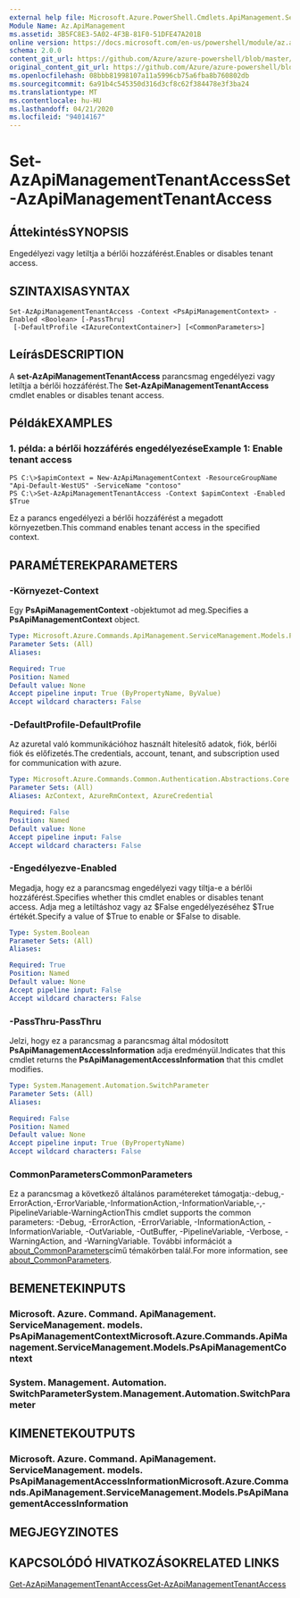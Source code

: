 ```yaml
---
external help file: Microsoft.Azure.PowerShell.Cmdlets.ApiManagement.ServiceManagement.dll-Help.xml
Module Name: Az.ApiManagement
ms.assetid: 3B5FC8E3-5A02-4F3B-81F0-51DFE47A201B
online version: https://docs.microsoft.com/en-us/powershell/module/az.apimanagement/set-azapimanagementtenantaccess
schema: 2.0.0
content_git_url: https://github.com/Azure/azure-powershell/blob/master/src/ApiManagement/ApiManagement/help/Set-AzApiManagementTenantAccess.md
original_content_git_url: https://github.com/Azure/azure-powershell/blob/master/src/ApiManagement/ApiManagement/help/Set-AzApiManagementTenantAccess.md
ms.openlocfilehash: 08bbb81998107a11a5996cb75a6fba8b760802db
ms.sourcegitcommit: 6a91b4c545350d316d3cf8c62f384478e3f3ba24
ms.translationtype: MT
ms.contentlocale: hu-HU
ms.lasthandoff: 04/21/2020
ms.locfileid: "94014167"
---
```

# <span data-ttu-id="a0f67-101">Set-AzApiManagementTenantAccess</span><span class="sxs-lookup"><span data-stu-id="a0f67-101">Set-AzApiManagementTenantAccess</span></span>

## <span data-ttu-id="a0f67-102">Áttekintés</span><span class="sxs-lookup"><span data-stu-id="a0f67-102">SYNOPSIS</span></span>
<span data-ttu-id="a0f67-103">Engedélyezi vagy letiltja a bérlői hozzáférést.</span><span class="sxs-lookup"><span data-stu-id="a0f67-103">Enables or disables tenant access.</span></span>

## <span data-ttu-id="a0f67-104">SZINTAXISA</span><span class="sxs-lookup"><span data-stu-id="a0f67-104">SYNTAX</span></span>

```
Set-AzApiManagementTenantAccess -Context <PsApiManagementContext> -Enabled <Boolean> [-PassThru]
 [-DefaultProfile <IAzureContextContainer>] [<CommonParameters>]
```

## <span data-ttu-id="a0f67-105">Leírás</span><span class="sxs-lookup"><span data-stu-id="a0f67-105">DESCRIPTION</span></span>
<span data-ttu-id="a0f67-106">A **set-AzApiManagementTenantAccess** parancsmag engedélyezi vagy letiltja a bérlői hozzáférést.</span><span class="sxs-lookup"><span data-stu-id="a0f67-106">The **Set-AzApiManagementTenantAccess** cmdlet enables or disables tenant access.</span></span>

## <span data-ttu-id="a0f67-107">Példák</span><span class="sxs-lookup"><span data-stu-id="a0f67-107">EXAMPLES</span></span>

### <span data-ttu-id="a0f67-108">1. példa: a bérlői hozzáférés engedélyezése</span><span class="sxs-lookup"><span data-stu-id="a0f67-108">Example 1: Enable tenant access</span></span>
```
PS C:\>$apimContext = New-AzApiManagementContext -ResourceGroupName "Api-Default-WestUS" -ServiceName "contoso"
PS C:\>Set-AzApiManagementTenantAccess -Context $apimContext -Enabled $True
```

<span data-ttu-id="a0f67-109">Ez a parancs engedélyezi a bérlői hozzáférést a megadott környezetben.</span><span class="sxs-lookup"><span data-stu-id="a0f67-109">This command enables tenant access in the specified context.</span></span>

## <span data-ttu-id="a0f67-110">PARAMÉTEREK</span><span class="sxs-lookup"><span data-stu-id="a0f67-110">PARAMETERS</span></span>

### <span data-ttu-id="a0f67-111">-Környezet</span><span class="sxs-lookup"><span data-stu-id="a0f67-111">-Context</span></span>
<span data-ttu-id="a0f67-112">Egy **PsApiManagementContext** -objektumot ad meg.</span><span class="sxs-lookup"><span data-stu-id="a0f67-112">Specifies a **PsApiManagementContext** object.</span></span>

```yaml
Type: Microsoft.Azure.Commands.ApiManagement.ServiceManagement.Models.PsApiManagementContext
Parameter Sets: (All)
Aliases:

Required: True
Position: Named
Default value: None
Accept pipeline input: True (ByPropertyName, ByValue)
Accept wildcard characters: False
```

### <span data-ttu-id="a0f67-113">-DefaultProfile</span><span class="sxs-lookup"><span data-stu-id="a0f67-113">-DefaultProfile</span></span>
<span data-ttu-id="a0f67-114">Az azuretal való kommunikációhoz használt hitelesítő adatok, fiók, bérlői fiók és előfizetés.</span><span class="sxs-lookup"><span data-stu-id="a0f67-114">The credentials, account, tenant, and subscription used for communication with azure.</span></span>

```yaml
Type: Microsoft.Azure.Commands.Common.Authentication.Abstractions.Core.IAzureContextContainer
Parameter Sets: (All)
Aliases: AzContext, AzureRmContext, AzureCredential

Required: False
Position: Named
Default value: None
Accept pipeline input: False
Accept wildcard characters: False
```

### <span data-ttu-id="a0f67-115">-Engedélyezve</span><span class="sxs-lookup"><span data-stu-id="a0f67-115">-Enabled</span></span>
<span data-ttu-id="a0f67-116">Megadja, hogy ez a parancsmag engedélyezi vagy tiltja-e a bérlői hozzáférést.</span><span class="sxs-lookup"><span data-stu-id="a0f67-116">Specifies whether this cmdlet enables or disables tenant access.</span></span>
<span data-ttu-id="a0f67-117">Adja meg a letiltáshoz vagy az $False engedélyezéséhez $True értékét.</span><span class="sxs-lookup"><span data-stu-id="a0f67-117">Specify a value of $True to enable or $False to disable.</span></span>

```yaml
Type: System.Boolean
Parameter Sets: (All)
Aliases:

Required: True
Position: Named
Default value: None
Accept pipeline input: False
Accept wildcard characters: False
```

### <span data-ttu-id="a0f67-118">-PassThru</span><span class="sxs-lookup"><span data-stu-id="a0f67-118">-PassThru</span></span>
<span data-ttu-id="a0f67-119">Jelzi, hogy ez a parancsmag a parancsmag által módosított **PsApiManagementAccessInformation** adja eredményül.</span><span class="sxs-lookup"><span data-stu-id="a0f67-119">Indicates that this cmdlet returns the **PsApiManagementAccessInformation** that this cmdlet modifies.</span></span>

```yaml
Type: System.Management.Automation.SwitchParameter
Parameter Sets: (All)
Aliases:

Required: False
Position: Named
Default value: None
Accept pipeline input: True (ByPropertyName)
Accept wildcard characters: False
```

### <span data-ttu-id="a0f67-120">CommonParameters</span><span class="sxs-lookup"><span data-stu-id="a0f67-120">CommonParameters</span></span>
<span data-ttu-id="a0f67-121">Ez a parancsmag a következő általános paramétereket támogatja:-debug,-ErrorAction,-ErrorVariable,-InformationAction,-InformationVariable,-,-PipelineVariable-WarningAction</span><span class="sxs-lookup"><span data-stu-id="a0f67-121">This cmdlet supports the common parameters: -Debug, -ErrorAction, -ErrorVariable, -InformationAction, -InformationVariable, -OutVariable, -OutBuffer, -PipelineVariable, -Verbose, -WarningAction, and -WarningVariable.</span></span> <span data-ttu-id="a0f67-122">További információt a [about_CommonParameters](http://go.microsoft.com/fwlink/?LinkID=113216)című témakörben talál.</span><span class="sxs-lookup"><span data-stu-id="a0f67-122">For more information, see [about_CommonParameters](http://go.microsoft.com/fwlink/?LinkID=113216).</span></span>

## <span data-ttu-id="a0f67-123">BEMENETEK</span><span class="sxs-lookup"><span data-stu-id="a0f67-123">INPUTS</span></span>

### <span data-ttu-id="a0f67-124">Microsoft. Azure. Command. ApiManagement. ServiceManagement. models. PsApiManagementContext</span><span class="sxs-lookup"><span data-stu-id="a0f67-124">Microsoft.Azure.Commands.ApiManagement.ServiceManagement.Models.PsApiManagementContext</span></span>

### <span data-ttu-id="a0f67-125">System. Management. Automation. SwitchParameter</span><span class="sxs-lookup"><span data-stu-id="a0f67-125">System.Management.Automation.SwitchParameter</span></span>

## <span data-ttu-id="a0f67-126">KIMENETEK</span><span class="sxs-lookup"><span data-stu-id="a0f67-126">OUTPUTS</span></span>

### <span data-ttu-id="a0f67-127">Microsoft. Azure. Command. ApiManagement. ServiceManagement. models. PsApiManagementAccessInformation</span><span class="sxs-lookup"><span data-stu-id="a0f67-127">Microsoft.Azure.Commands.ApiManagement.ServiceManagement.Models.PsApiManagementAccessInformation</span></span>

## <span data-ttu-id="a0f67-128">MEGJEGYZI</span><span class="sxs-lookup"><span data-stu-id="a0f67-128">NOTES</span></span>

## <span data-ttu-id="a0f67-129">KAPCSOLÓDÓ HIVATKOZÁSOK</span><span class="sxs-lookup"><span data-stu-id="a0f67-129">RELATED LINKS</span></span>

[<span data-ttu-id="a0f67-130">Get-AzApiManagementTenantAccess</span><span class="sxs-lookup"><span data-stu-id="a0f67-130">Get-AzApiManagementTenantAccess</span></span>](./Get-AzApiManagementTenantAccess.md)


